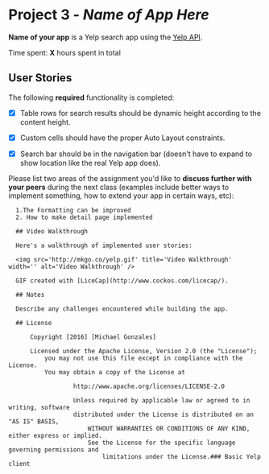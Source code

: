 # Project 3 - *Name of App Here*

**Name of your app** is a Yelp search app using the [Yelp API](http://www.yelp.com/developers/documentation/v2/search_api).

Time spent: **X** hours spent in total

## User Stories

The following **required** functionality is completed:

- [x] Table rows for search results should be dynamic height according to the content height.
- [x] Custom cells should have the proper Auto Layout constraints.
- [x] Search bar should be in the navigation bar (doesn't have to expand to show location like the real Yelp app does).


      
Please list two areas of the assignment you'd like to **discuss further with your peers** during the next class (examples include better ways to implement something, how to extend your app in certain ways, etc):
      
      1.The Formatting can be improved 
      2. How to make detail page implemented
      
      ## Video Walkthrough 
      
      Here's a walkthrough of implemented user stories:
      
      <img src='http://mkgo.co/yelp.gif' title='Video Walkthrough' width='' alt='Video Walkthrough' />
      
      GIF created with [LiceCap](http://www.cockos.com/licecap/).
      
      ## Notes
      
      Describe any challenges encountered while building the app.
      
      ## License
      
          Copyright [2016] [Michael Gonzales]
	  
	      Licensed under the Apache License, Version 2.0 (the "License");
	          you may not use this file except in compliance with the License.
		      You may obtain a copy of the License at
		      
		              http://www.apache.org/licenses/LICENSE-2.0
			      
			          Unless required by applicable law or agreed to in writing, software
				      distributed under the License is distributed on an "AS IS" BASIS,
				          WITHOUT WARRANTIES OR CONDITIONS OF ANY KIND, either express or implied.
					      See the License for the specific language governing permissions and
					          limitations under the License.### Basic Yelp client
